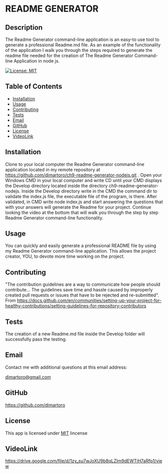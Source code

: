 
# README GENERATOR

## Description
The Readme Generator command-line application is an easy-to use tool to generate a professional Readme.md file. As an example of the functionality of the application I walk you through the steps required to generate the readme file needed for the creation of The Readme Generator Command-line Application in node js.

  [![License: MIT](https://img.shields.io/badge/License-MIT-yellow.svg)](https://opensource.org/licenses/MIT)

## Table of Contents
- [Installation](#installation)
- [Usage](#usage)
- [Contributing](#contributing)
- [Tests](#tests)
- [Email](#email)
- [GitHub](#github)
- [License](#license)
- [VideoLink](#videolink)

## Installation
Clone to your local computer the Readme Generator command-line application located in my remote repository at https://github.com/dimartoro/ch9-readme-generator-nodejs.git . Open your Windows CMD in your local computer and write CD until your CMD displays the Develop directory located inside the directory ch9-readme-generator-nodejs. Inside the Develop directory write in the CMD the command dir to validate the index.js file, the executable file of the program, is there. After validated, in CMD write node index.js and start answering the questions that with your answers will generate the Readme for your project. Continue looking the video at the bottom that will walk you through the step by step Readme Generator command-line functionality.

## Usage
You can quickly and easily generate a professional README file by using my Readme Generator command-line application. This allows the project creator, YOU, to devote more time working on the project.

## Contributing
"The contribution guidelines are a way to communicate how people should contribute… The guidelines save time and hassle caused by improperly created pull requests or issues that have to be rejected and re-submitted". From <https://docs.github.com/en/communities/setting-up-your-project-for-healthy-contributions/setting-guidelines-for-repository-contributors>

## Tests
The creation of a new Readme.md file inside the Develop folder will successfully pass the testing.

## Email
Contact me with additional questions at this email address:

dimartoro@gmail.com

## GitHub
https://github.com/dimartoro

## License
This app is licensed under [MIT](https://choosealicense.com/licenses/mit/) lincense

## VideoLink
https://drive.google.com/file/d/1zy_su7wJoXU9b8qLZIm9dEWTiH7aRfp1/view


